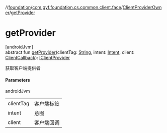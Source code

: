 //[foundation](../../../index.md)/[com.gyf.foundation.cs.common.client.face](../index.md)/[ClientProviderOwner](index.md)/[getProvider](get-provider.md)

# getProvider

[androidJvm]\
abstract fun [getProvider](get-provider.md)(clientTag: [String](https://kotlinlang.org/api/core/kotlin-stdlib/kotlin/-string/index.html), intent: [Intent](https://developer.android.com/reference/kotlin/android/content/Intent.html), client: [ClientCallback](../../com.gyf.foundation.cs.common.client.callback/-client-callback/index.md)): [IClientProvider](../-i-client-provider/index.md)

获取客户端提供者

#### Parameters

androidJvm

| | |
|---|---|
| clientTag | 客户端标签 |
| intent | 意图 |
| client | 客户端回调 |